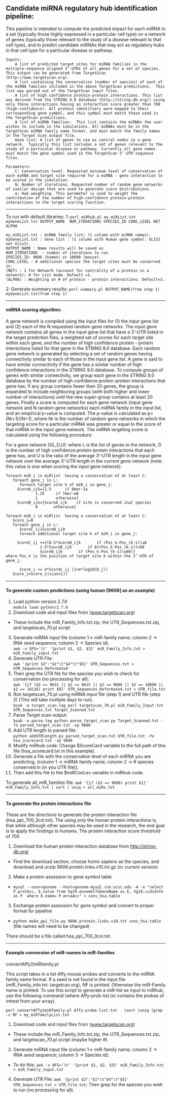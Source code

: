 ## Candidate miRNA regulatory hub identification pipeline:
This pipeline is intended to compute the predicted impact for each miRNA in a set (typically those highly expressed in a particular cell type) on a network of genes (typically those relevant to the study of a disease relevant to that cell type), and to predict candidate miRNAs that may act as regulatory hubs in that cell type for a particular disease or pathway. 
```
Inputs:
	A list of predicted target sites for miRNA families in the multiple-sequence aligned 3’-UTRs of all genes for a set of species. This output can be generated from TargetScan (http://www.targetscan.org).
	A list containing the conservation (number of species) of each of the miRNA families included in the above TargetScan predictions.  This list was parsed out of the TargetScan input files.
	A list of high confidence protein-protein interactions. This list was derived from the STRING 9.0 database (http://string-db.org/) using only those interactions having an interaction score greater than 700 (high-confidence). All protein identifiers were mapped to their corresponding gene symbol, and this symbol must match those used in the TargetScan predictions.
	A list of miRNA families:  This list contains the miRNAs the user wishes to include in the simulations. All miRNAs must be in the TargetScan miRNA family name format, and must match the family names in the Target Scan output file.
	Gene list: A list of genes to use as central nodes in a gene network.  Typically this list includes a set of genes relevant to the study of a particular disease or pathway. Currently all gene names must match the gene symbol used in the TargetScan 3’-UTR sequence files.

Parameters:
	C: Conservation level. Requested minimum level of conservation of each miRNA and target site required for a miRNA - gene interaction to be scored in the simulation.
	N: Number of iterations. Requested number of random gene networks of similar design that are used to generate score distributions.
	α: Hub weighting. This parameter is used to weight the contribution of the number of high-confidence protein-protein interactions to the target scoring function. 
```
***

To run with default libraries:
1: `perl miRhub.pl my_miRList.txt myGeneList.txt OUTPUT_NAME  NUM_ITERATIONS SPECIES_ID CONS_LEVEL NET ALPHA`
```
my_miRList.txt : miRNA family list: (1 column with miRNA names).
myGeneList.txt : Gene list : (1 column with Human gene symbol: GLIS3 not Glis3).
OUTPUT_NAME : Name results will be saved as
NUM_ITERATIONS  : number of iterations to run
SPECIES_ID: 9606 (human) or 10090 (mouse).
CONS_LEVEL : # additional species the target sites must be conserved in. 
(NET) : 1 for Network (account for centrality of a protein in a network); 0 for List mode. Default =1.
(ALPHA) : Weighting on # of protein - protein interactions. Default=3.
```
2: Generate summary results: `perl summary.pl OUTPUT_NAME(from step 1) myGeneList.txt(from step 1)`

***

#### miRNA scoring algorithm:
A gene network is compiled using the input files for (1) the input gene list and (2) each of the N requested random gene networks. The input gene network contains all genes in the input gene list that have a 3’-UTR listed in the target prediction files, a weighted set of scores for each target site within each gene, and the number of high confidence protein - protein interactions listed for that gene in the STRING 9.0 database. Each random gene network is generated by selecting a set of random genes having connectivity similar to each of those in the input gene list. A gene is said to have similar connectivity if the gene has a similar number of high confidence interactions in the STRING 9.0 database. To compute groups of genes with similar connectivity, we group each gene in the STRING 9.0 database by the number of high confidence protein-protein interactions that gene has.  If any group contains fewer than 20 genes, the group is expanded to include neighboring groups (with both higher and lower number of interactions) until the new super-group contains at least 20 genes. Finally a score is computed for each gene network (input gene network and N random gene networks) each miRNA family in the input list, and an empirical p-value is computed. The p-value is calculated as p=(Nr+1)/(N+1), where Nr is the number of random gene networks in which the targeting score for a particular miRNA was greater or equal to the score of that miRNA in the input gene network. The miRNA targeting score is calculated using the following procedure:

For a gene network G(L,D,U): where L is the list of genes in the network, D is the number of high confidence protein-protein interactions that each gene has, and U is the ratio of the average 3’-UTR length in the input gene network over the average 3’-UTR length in the current gene network (note: this value is one when scoring the input gene network).

```
foreach miR_i in miRlist  having a conservation of at least C:
   foreach gene_j in L:
      foreach target site k of miR_i in gene_j:
	 ScoreA_ijk={1.5      if 8mer-1a
		     1.25     if 7mer-m8
		     1        otherwise}
	 ScoreB_ijk={ScoreA_ijk    if site is conserved in≥C species
		     0		 otherwise}

foreach miR_i in miRlist  having a conservation of at least C:
   Score_i=0
   foreach gene_j in L:
      ScoreC_ij=ScoreB_ij0
      foreach additional target site k of miR_i in gene_j:
			
	 ScoreC_ij +={(0.5*ScoreB_ijk		if (Pos_k-Pos_(k-1))≤8
		       1.5*ScoreB_ijk		if 8<(Pos_k-Pos_(k-1))<60
		       ScoreB_ijk		if (Pos_k-Pos_(k-1))≥60)}
where Pos_k is the position of target site k within the 3’-UTR of gene_j.

      Score_i += U*ScoreC_ij (1+α*log10(D_j))  
   Score_i=Score_i⁄(size(L))
```

***

#### To generate custom predictions (using human [9606] as an example)

1. Load python version 2.7.6  
```module load python/2.7.6```
2. Download code and input files from (www.targetscan.org)
  * These include the miR_Family_Info.txt.zip, the UTR_Sequences.txt.zip, and targetscan_70.pl script
3. Generate miRNA input file (column 1-> miR-family name; column 2 -> RNA seed sequence; column 3 -> Species id).  
```awk -v OFS='\t' '{print $1, $2, $3}' miR_Family_Info.txt > miR_Family_input.txt```
4. Generate UTR File:  
```awk '{print $3":"$1"\t"$4"\t"$5}' UTR_Sequences.txt > UTR_Sequences_Reformated```
5. Then grep the UTR file for the species you wish to check for conservation (no processing for all):  
```awk '{if ($2 == 9031 || $2 == 9615 || $2 == 9606 || $2 == 10090 || $2 == 10116) print $0}' UTR_Sequences_Reformated.txt > UTR_file.txt```
6. Run targetscan_70.pl using miRNA input file (step 1) and UTR file (step 2) [This will take multiple days to run].  
```bsub -o target_scan.log perl targetscan_70.pl miR_Family_Input.txt UTR_Sequences.txt Target_Scanned.txt```
7. Parse Target scan output:  
```bsub -o parse.log python parse_target_scan.py Target_Scanned.txt -fo parsed_target_scan.txt -sp 9606```
8. Add UTR length to parsed file:  
```python addUTRlength.py parsed_target_scan.txt UTR_file.txt -fo hsa_scorecard.txt -sp 9606```
9. Modify miRhub code: Change $ScoreCard variable to the full path of this file (hsa_scorecard.txt in this example).
10. Generate a file with the conservation level of each miRNA you are predicting. (column 1 -> miRNA family name; column 2 -> # species conserved in (in you UTR file)).
11. Then add this file to the $miRConLev variable in miRhub code.

To generate all_miR_families file:
```awk '{if ($3 == 9606) print $1}' miR_Family_Info.txt | sort | uniq > all_miRs.txt```

***
#### To generate the protein interactions file

These are the directions to generate the protein interaction file (hsa_ppi_700_3col.txt).  The using only the human protein interactions is, that while although other species may be used in the research, the end goal is to apply the findings to humans.  The protein interaction score threshold of 700 

1. Download the human protein interaction database from http://string-db.org/
  * Find the download section, choose homo sapiens as the species, and download and unzip 9606.protein.links.v10.txt.gz (or current version)
2. Make a protein assession to gene symbol table
  * `mysql --user=genome --host=genome-mysql.cse.ucsc.edu -A -e "select P.protAcc, E.value from hg19.ensemblToGeneName as E, hg19.ccdsInfo as P  where E.name= P.mrnaAcc" > conv_hsa.table`
3. Exchange protein assession for gene symbol and convert to proper format for pipeline
  * `python make_ppi_file.py 9606.protein.links.v10.txt conv_hsa.table` (file names will need to be changed)

There should be a file called hsa_ppi_700_3col.txt.

************************************************************************************************************************************
#### Example conversion of miR-names to miR-families  
convertAffy2miRfamily.pl 

This script takes in a list Affy mouse probes and converts to the miRNA family name format.  If a seed is not found in the input file (miR_Family_info.txt: targetcan.org), NF is printed. Otherwise the miR-Family name is printed.
To use this script to generate a miR-list as input to miRhub, use the following command (where Affy-prob-list.txt contains the probes of intrest from your array).

`perl convertAffy2miRfamily.pl Affy-probe-list.txt   |sort |uniq |grep -v NF > my_miRfamilyList.txt`


1. Download code and input files from (www.targetscan.org)
  * These include the miR_Family_Info.txt.zip, the UTR_Sequences.txt.zip, and targetscan_70.pl script (maybe higher #) 
2. Generate miRNA input file (column 1-> miR-family name; column 2 -> RNA seed sequence; column 3 -> Species id).
  * To do this: `awk -v OFS='\t' '{print $1, $2, $3}' miR_Family_Info.txt > miR_Family_input.txt`
4. Generate UTR File: `awk '{print $3":"$1"\t"$4"\t"$5}' UTR_Sequences.txt > UTR_file.txt`; Then grep for the species you wish to run (no processing for all).
